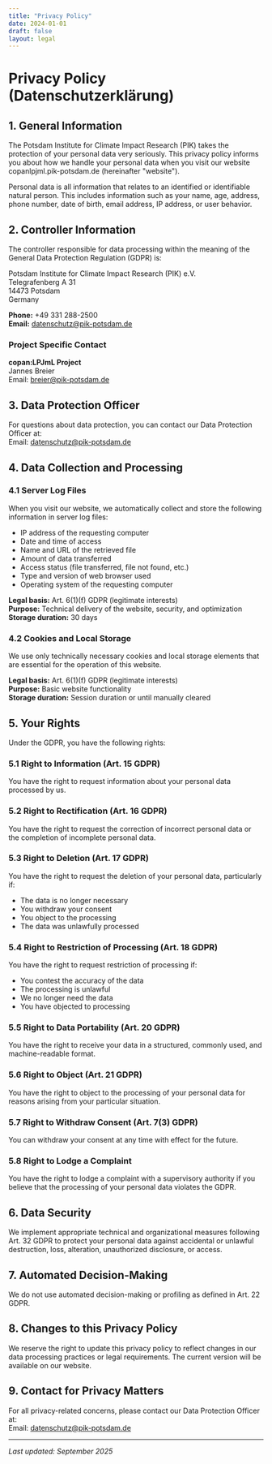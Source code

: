 ```yaml
---
title: "Privacy Policy"
date: 2024-01-01
draft: false
layout: legal
---
```


# Privacy Policy (Datenschutzerklärung)

## 1. General Information

The Potsdam Institute for Climate Impact Research (PIK) takes the protection of your personal data very seriously. This privacy policy informs you about how we handle your personal data when you visit our website copanlpjml.pik-potsdam.de (hereinafter "website").

Personal data is all information that relates to an identified or identifiable natural person. This includes information such as your name, age, address, phone number, date of birth, email address, IP address, or user behavior.

## 2. Controller Information

The controller responsible for data processing within the meaning of the General Data Protection Regulation (GDPR) is:

Potsdam Institute for Climate Impact Research (PIK) e.V.  
Telegrafenberg A 31  
14473 Potsdam  
Germany  

**Phone:** +49 331 288-2500  
**Email:** [datenschutz@pik-potsdam.de](mailto:datenschutz@pik-potsdam.de)

### Project Specific Contact
**copan:LPJmL Project**  
Jannes Breier  
Email: [breier@pik-potsdam.de](mailto:breier@pik-potsdam.de)

## 3. Data Protection Officer

For questions about data protection, you can contact our Data Protection Officer at:  
Email: [datenschutz@pik-potsdam.de](mailto:datenschutz@pik-potsdam.de)

## 4. Data Collection and Processing

### 4.1 Server Log Files
When you visit our website, we automatically collect and store the following information in server log files:
- IP address of the requesting computer
- Date and time of access
- Name and URL of the retrieved file
- Amount of data transferred
- Access status (file transferred, file not found, etc.)
- Type and version of web browser used
- Operating system of the requesting computer

**Legal basis:** Art. 6(1)(f) GDPR (legitimate interests)  
**Purpose:** Technical delivery of the website, security, and optimization  
**Storage duration:** 30 days

### 4.2 Cookies and Local Storage
We use only technically necessary cookies and local storage elements that are essential for the operation of this website.

**Legal basis:** Art. 6(1)(f) GDPR (legitimate interests)  
**Purpose:** Basic website functionality  
**Storage duration:** Session duration or until manually cleared

## 5. Your Rights

Under the GDPR, you have the following rights:

### 5.1 Right to Information (Art. 15 GDPR)
You have the right to request information about your personal data processed by us.

### 5.2 Right to Rectification (Art. 16 GDPR)
You have the right to request the correction of incorrect personal data or the completion of incomplete personal data.

### 5.3 Right to Deletion (Art. 17 GDPR)
You have the right to request the deletion of your personal data, particularly if:
- The data is no longer necessary
- You withdraw your consent
- You object to the processing
- The data was unlawfully processed

### 5.4 Right to Restriction of Processing (Art. 18 GDPR)
You have the right to request restriction of processing if:
- You contest the accuracy of the data
- The processing is unlawful
- We no longer need the data
- You have objected to processing

### 5.5 Right to Data Portability (Art. 20 GDPR)
You have the right to receive your data in a structured, commonly used, and machine-readable format.

### 5.6 Right to Object (Art. 21 GDPR)
You have the right to object to the processing of your personal data for reasons arising from your particular situation.

### 5.7 Right to Withdraw Consent (Art. 7(3) GDPR)
You can withdraw your consent at any time with effect for the future.

### 5.8 Right to Lodge a Complaint
You have the right to lodge a complaint with a supervisory authority if you believe that the processing of your personal data violates the GDPR.

## 6. Data Security

We implement appropriate technical and organizational measures following Art. 32 GDPR to protect your personal data against accidental or unlawful destruction, loss, alteration, unauthorized disclosure, or access.

## 7. Automated Decision-Making

We do not use automated decision-making or profiling as defined in Art. 22 GDPR.

## 8. Changes to this Privacy Policy

We reserve the right to update this privacy policy to reflect changes in our data processing practices or legal requirements. The current version will be available on our website.

## 9. Contact for Privacy Matters

For all privacy-related concerns, please contact our Data Protection Officer at:  
Email: [datenschutz@pik-potsdam.de](mailto:datenschutz@pik-potsdam.de)

---

*Last updated: September 2025*